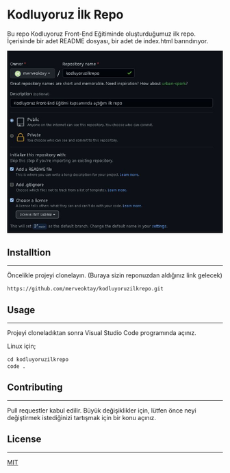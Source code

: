 # Kodluyoruz İlk Repo 

Bu repo Kodluyoruz Front-End Eğitiminde oluşturduğumuz ilk repo. İçerisinde bir adet README dosyası, bir adet de index.html barındırıyor.

![Resim](https://github.com/merveoktay/kodluyoruzilkrepo/blob/branch/ekranalintisi.jpg?raw=true)

## Installtion
--------------------------
Öncelikle projeyi clonelayın. (Buraya sizin reponuzdan aldığınız link gelecek)
```
https://github.com/merveoktay/kodluyoruzilkrepo.git
```
## Usage
--------------------------
Projeyi cloneladıktan sonra Visual Studio Code programında açınız.

Linux için;
```
cd kodluyoruzilkrepo
code .
```

## Contributing
------------------------------
Pull requestler kabul edilir. Büyük değişiklikler için, lütfen önce neyi değiştirmek istediğinizi tartışmak için bir konu açınız.

## License
-----------------------
[MIT](https://choosealicense.com/licenses/mit/)